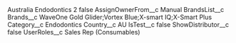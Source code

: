 <?xml version="1.0" encoding="UTF-8"?>
<CustomMetadata xmlns="http://soap.sforce.com/2006/04/metadata" xmlns:xsi="http://www.w3.org/2001/XMLSchema-instance" xmlns:xsd="http://www.w3.org/2001/XMLSchema">
    <label>Australia Endodontics 2</label>
    <protected>false</protected>
    <values>
        <field>AssignOwnerFrom__c</field>
        <value xsi:type="xsd:string">Manual</value>
    </values>
    <values>
        <field>BrandsList__c</field>
        <value xsi:nil="true"/>
    </values>
    <values>
        <field>Brands__c</field>
        <value xsi:type="xsd:string">WaveOne Gold Glider;Vortex Blue;X-smart IQ;X-Smart Plus</value>
    </values>
    <values>
        <field>Category__c</field>
        <value xsi:type="xsd:string">Endodontics</value>
    </values>
    <values>
        <field>Country__c</field>
        <value xsi:type="xsd:string">AU</value>
    </values>
    <values>
        <field>IsTest__c</field>
        <value xsi:type="xsd:boolean">false</value>
    </values>
    <values>
        <field>ShowDistributor__c</field>
        <value xsi:type="xsd:boolean">false</value>
    </values>
    <values>
        <field>UserRoles__c</field>
        <value xsi:type="xsd:string">Sales Rep (Consumables)</value>
    </values>
</CustomMetadata>
